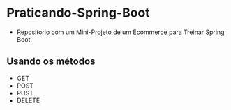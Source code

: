# Praticando-Spring-Boot

* Repositorio com um Mini-Projeto  de um Ecommerce para Treinar Spring Boot.

## Usando os métodos
* GET
* POST
* PUST
* DELETE
